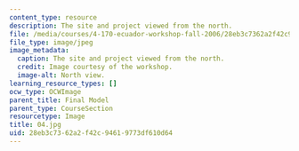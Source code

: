 ```yaml
---
content_type: resource
description: The site and project viewed from the north.
file: /media/courses/4-170-ecuador-workshop-fall-2006/28eb3c7362a2f42c94619773df610d64_04.jpg
file_type: image/jpeg
image_metadata:
  caption: The site and project viewed from the north.
  credit: Image courtesy of the workshop.
  image-alt: North view.
learning_resource_types: []
ocw_type: OCWImage
parent_title: Final Model
parent_type: CourseSection
resourcetype: Image
title: 04.jpg
uid: 28eb3c73-62a2-f42c-9461-9773df610d64
---
```

